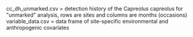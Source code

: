 cc_dh_unmarked.csv = detection history of the Capreolus capreolus for "unmarked" analysis, rows are sites and columns are months (occasions)
variable_data.csv = data frame of site-specific environmental and anthropogenic covariates
